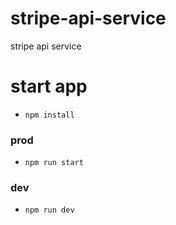 # stripe-api-service
stripe api service
# start app
- `npm install`

### prod
- `npm run start`

### dev
- `npm run dev`
